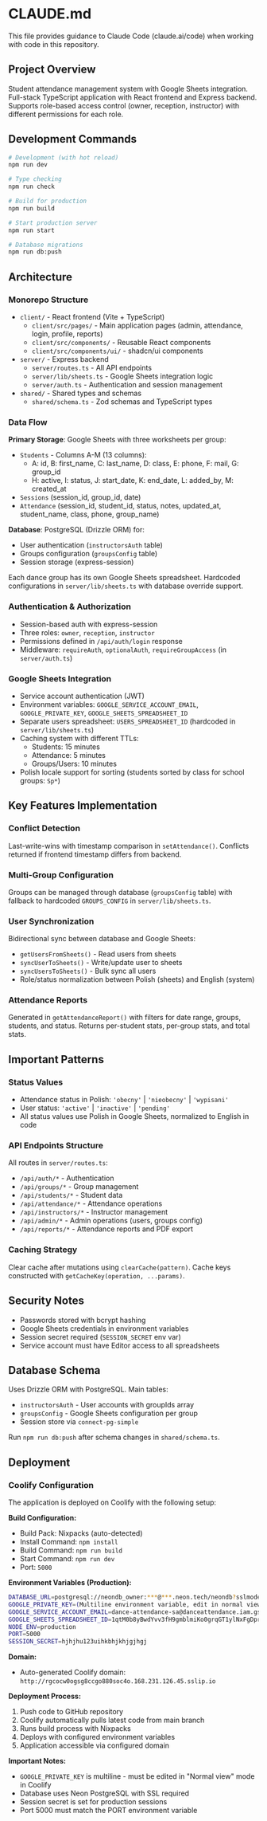 # CLAUDE.md

This file provides guidance to Claude Code (claude.ai/code) when working with code in this repository.

## Project Overview

Student attendance management system with Google Sheets integration. Full-stack TypeScript application with React frontend and Express backend. Supports role-based access control (owner, reception, instructor) with different permissions for each role.

## Development Commands

```bash
# Development (with hot reload)
npm run dev

# Type checking
npm run check

# Build for production
npm run build

# Start production server
npm run start

# Database migrations
npm run db:push
```

## Architecture

### Monorepo Structure

- `client/` - React frontend (Vite + TypeScript)
  - `client/src/pages/` - Main application pages (admin, attendance, login, profile, reports)
  - `client/src/components/` - Reusable React components
  - `client/src/components/ui/` - shadcn/ui components
- `server/` - Express backend
  - `server/routes.ts` - All API endpoints
  - `server/lib/sheets.ts` - Google Sheets integration logic
  - `server/auth.ts` - Authentication and session management
- `shared/` - Shared types and schemas
  - `shared/schema.ts` - Zod schemas and TypeScript types

### Data Flow

**Primary Storage**: Google Sheets with three worksheets per group:
- `Students` - Columns A-M (13 columns):
  - A: id, B: first_name, C: last_name, D: class, E: phone, F: mail, G: group_id
  - H: active, I: status, J: start_date, K: end_date, L: added_by, M: created_at
- `Sessions` (session_id, group_id, date)
- `Attendance` (session_id, student_id, status, notes, updated_at, student_name, class, phone, group_name)

**Database**: PostgreSQL (Drizzle ORM) for:
- User authentication (`instructorsAuth` table)
- Groups configuration (`groupsConfig` table)
- Session storage (express-session)

Each dance group has its own Google Sheets spreadsheet. Hardcoded configurations in `server/lib/sheets.ts` with database override support.

### Authentication & Authorization

- Session-based auth with express-session
- Three roles: `owner`, `reception`, `instructor`
- Permissions defined in `/api/auth/login` response
- Middleware: `requireAuth`, `optionalAuth`, `requireGroupAccess` (in `server/auth.ts`)

### Google Sheets Integration

- Service account authentication (JWT)
- Environment variables: `GOOGLE_SERVICE_ACCOUNT_EMAIL`, `GOOGLE_PRIVATE_KEY`, `GOOGLE_SHEETS_SPREADSHEET_ID`
- Separate users spreadsheet: `USERS_SPREADSHEET_ID` (hardcoded in `server/lib/sheets.ts`)
- Caching system with different TTLs:
  - Students: 15 minutes
  - Attendance: 5 minutes
  - Groups/Users: 10 minutes
- Polish locale support for sorting (students sorted by class for school groups: `Sp*`)

## Key Features Implementation

### Conflict Detection
Last-write-wins with timestamp comparison in `setAttendance()`. Conflicts returned if frontend timestamp differs from backend.

### Multi-Group Configuration
Groups can be managed through database (`groupsConfig` table) with fallback to hardcoded `GROUPS_CONFIG` in `server/lib/sheets.ts`.

### User Synchronization
Bidirectional sync between database and Google Sheets:
- `getUsersFromSheets()` - Read users from sheets
- `syncUserToSheets()` - Write/update user to sheets
- `syncUsersToSheets()` - Bulk sync all users
- Role/status normalization between Polish (sheets) and English (system)

### Attendance Reports
Generated in `getAttendanceReport()` with filters for date range, groups, students, and status. Returns per-student stats, per-group stats, and total stats.

## Important Patterns

### Status Values
- Attendance status in Polish: `'obecny'` | `'nieobecny'` | `'wypisani'`
- User status: `'active'` | `'inactive'` | `'pending'`
- All status values use Polish in Google Sheets, normalized to English in code

### API Endpoints Structure
All routes in `server/routes.ts`:
- `/api/auth/*` - Authentication
- `/api/groups/*` - Group management
- `/api/students/*` - Student data
- `/api/attendance/*` - Attendance operations
- `/api/instructors/*` - Instructor management
- `/api/admin/*` - Admin operations (users, groups config)
- `/api/reports/*` - Attendance reports and PDF export

### Caching Strategy
Clear cache after mutations using `clearCache(pattern)`. Cache keys constructed with `getCacheKey(operation, ...params)`.

## Security Notes

- Passwords stored with bcrypt hashing
- Google Sheets credentials in environment variables
- Session secret required (`SESSION_SECRET` env var)
- Service account must have Editor access to all spreadsheets

## Database Schema

Uses Drizzle ORM with PostgreSQL. Main tables:
- `instructorsAuth` - User accounts with groupIds array
- `groupsConfig` - Google Sheets configuration per group
- Session store via `connect-pg-simple`

Run `npm run db:push` after schema changes in `shared/schema.ts`.

## Deployment

### Coolify Configuration

The application is deployed on Coolify with the following setup:

**Build Configuration:**
- Build Pack: Nixpacks (auto-detected)
- Install Command: `npm install`
- Build Command: `npm run build`
- Start Command: `npm run dev`
- Port: `5000`

**Environment Variables (Production):**
```bash
DATABASE_URL=postgresql://neondb_owner:***@***.neon.tech/neondb?sslmode=require&channel_binding=require
GOOGLE_PRIVATE_KEY=(Multiline environment variable, edit in normal view)
GOOGLE_SERVICE_ACCOUNT_EMAIL=dance-attendance-sa@danceattendance.iam.gserviceaccount.com
GOOGLE_SHEETS_SPREADSHEET_ID=1qtM0b8yBwdYvv3fH9gmblmiKo0grqGT1ylNxFgDprUvE
NODE_ENV=production
PORT=5000
SESSION_SECRET=hjhjhu123uihkbhjkhjgjhgj
```

**Domain:**
- Auto-generated Coolify domain: `http://rgcocw0ogsg8ccgo880soc4o.168.231.126.45.sslip.io`

**Deployment Process:**
1. Push code to GitHub repository
2. Coolify automatically pulls latest code from main branch
3. Runs build process with Nixpacks
4. Deploys with configured environment variables
5. Application accessible via configured domain

**Important Notes:**
- `GOOGLE_PRIVATE_KEY` is multiline - must be edited in "Normal view" mode in Coolify
- Database uses Neon PostgreSQL with SSL required
- Session secret is set for production sessions
- Port 5000 must match the PORT environment variable
